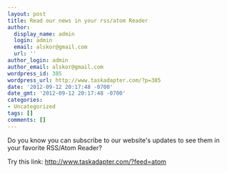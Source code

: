 ```yaml
---
layout: post
title: Read our news in your rss/atom Reader
author:
  display_name: admin
  login: admin
  email: alskor@gmail.com
  url: ''
author_login: admin
author_email: alskor@gmail.com
wordpress_id: 385
wordpress_url: http://www.taskadapter.com/?p=385
date: '2012-09-12 20:17:48 -0700'
date_gmt: '2012-09-12 20:17:48 -0700'
categories:
- Uncategorized
tags: []
comments: []
---
```

<p>Do you know you can subscribe to our website's updates to see them in your favorite RSS/Atom Reader?</p>
<p>Try this link:&nbsp;<a href="http://www.taskadapter.com/?feed=atom">http://www.taskadapter.com/?feed=atom</a></p>
